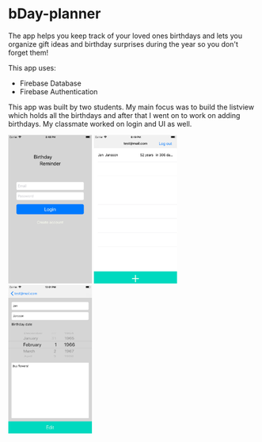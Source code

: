 # bDay-planner
The app helps you keep track of your loved ones birthdays and lets you organize gift ideas and birthday surprises during the year so you don't forget them!

This app uses:
* Firebase Database
* Firebase Authentication

This app was built by two students. My main focus was to build the listview which holds all the birthdays and after that
I went on to work on adding birthdays. My classmate worked on login and UI as well.

<img src="Simulator%20Screen%20Shot%20-%20iPhone%208%20Plus%20-%202018-04-01%20at%2020.48.25.png" height="300">
<img src="Simulator%20Screen%20Shot%20-%20iPhone%208%20Plus%20-%202018-04-01%20at%2020.49.40.png" height="300">
<img src="Simulator%20Screen%20Shot%20-%20iPhone%208%20Plus%20-%202018-04-01%20at%2022.01.22.png" height="300">
